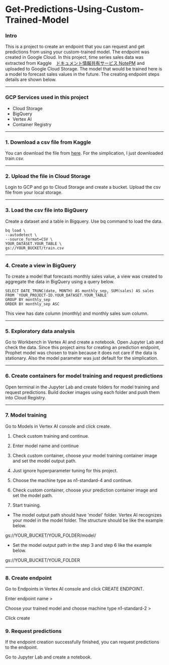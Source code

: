 # Get-Predictions-Using-Custom-Trained-Model

### Intro
This is a project to create an endpoint that you can request and get predictions from using your custom-trained model. The endpoint was created in Google Cloud. In this project, time series sales data was extracted from Kaggle　[ドキュメント情報共有サービス NotePM](https://notepm.jp) and uploaded to Google Cloud Storage. The model that would be trained here is a model to forecast sales values in the future. The creating endpoint steps details are shown below.

---

### GCP Services used in this project
- Cloud Storage
- BigQuery
- Vertex AI
- Container Registry

---

### 1. Download a csv file from Kaggle
You can download the file from [here](https://www.kaggle.com/c/store-sales-time-series-forecasting/overview). For the simplication, I just downloaded train.csv.

---

### 2. Upload the file in Cloud Storage
Login to GCP and go to Cloud Storage and create a bucket. Upload the csv file from your local storage.

---

### 3. Load the csv file into BigQuery
Create a dataset and a table in Bigquery. Use bq command to load the data.

```
bq load \
--autodetect \
--source_format=CSV \
YOUR_DATASET.YOUR_TABLE \
gs://YOUR_BUCKET/train.csv
```

---

### 4. Create a view in BigQuery
To create a model that forecasts monthly sales value, a view was created to aggregate the data in BigQuery using a query below. 

```
SELECT DATE_TRUNC(date, MONTH) AS monthly_sep, SUM(sales) AS sales
FROM `YOUR_PROJECT-ID.YOUR_DATASET.YOUR_TABLE`
GROUP BY monthly_sep
ORDER BY monthly_sep ASC
```

This view has date column (monthly) and monthly sales sum column.

---

### 5. Exploratory data analysis 
Go to Workbench in Vertex AI and create a notebook. Open Jupyter Lab and check the data.
Since this project aims for creating an prediction endpoint, Prophet model was chosen to train because it does not care if the data is stationary. Also the model parameter was just default for the simplication.

---

### 6. Create containers for model training and request predictions
Open terminal in the Jupyter Lab and create folders for model training and request predictions. Build docker images using each folder and push them into Cloud Registry.

---

### 7. Model training
Go to Models in Vertex AI console and click create.

1. Check custom training and continue.

2. Enter model name and continue

3. Check custom container, choose your model training container image and set the model output path.

4. Just ignore hyperparameter tuning for this project.

5. Choose the machine type as n1-standard-4 and continue.

6. Check custom container, choose your prediction container image and set the model path.

7. Start training.

* The model output path should have 'model' folder. Vertex AI recognizes your model in the model folder. The structure should be like the example below.

gs://YOUR_BUCKET/YOUR_FOLDER/model/

* Set the model output path in the step 3 and step 6 like the example below.

gs://YOUR_BUCKET/YOUR_FOLDER

---

### 8. Create endpoint
Go to Endpoints in Vertex AI console and click CREATE ENDPOINT.

Enter endpoint name >

Choose your trained model and choose machine type n1-standard-2 >

Click create

### 9. Request predictions
If the endpoint creation successfully finished, you can request predictions to the endpoint.

Go to Jupyter Lab and create a notebook.

